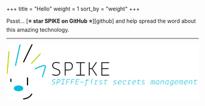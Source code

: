 +++
title = "Hello"
weight = 1
sort_by = "weight"
+++

Pssst... [**⭐️ star SPIKE on GitHub ⭐️**][github] and help spread the word
about this amazing technology.

---

[![SPIKE](/assets/spike-banner-lg.png)](/)